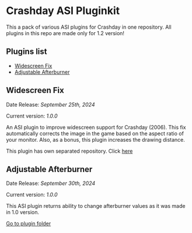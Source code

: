 # Crashday ASI Pluginkit
This a pack of various ASI plugins for Crashday in one repository. All plugins in this repo are made only for 1.2 version!

## Plugins list
- [Widescreen Fix](#widescreen-fix)
- [Adjustable Afterburner](#adjustable-afterburner)

## Widescreen Fix
Date Release: _September 25th, 2024_

Current version: _1.0.0_

An ASI plugin to improve widescreen support for Crashday (2006). This fix automatically corrects the image in the game based on the aspect ratio of your monitor. Also, as a bonus, this plugin increases the drawing distance.

This plugin has own separated repository. Click [here](https://github.com/St1ngLeR/CD_WidescreenFix/)

## Adjustable Afterburner
Date Release: _September 30th, 2024_

Current version: _1.0.0_

This ASI plugin returns ability to change afterburner values as it was made in 1.0 version.

[Go to plugin folder](https://github.com/St1ngLeR/Crashday-ASI-Pluginkit/tree/master/CD_Aftbur)
